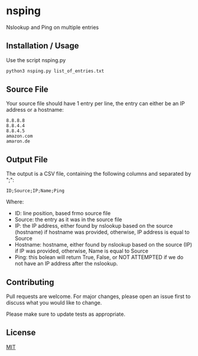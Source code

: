 # nsping
Nslookup and Ping on multiple entries

## Installation / Usage
Use the script nsping.py

```bash
python3 nsping.py list_of_entries.txt
```
## Source File
Your source file should have 1 entry per line, the entry can either be an IP address or a hostname:

```text
8.8.8.8
8.8.4.4
8.8.4.5
amazon.com
amaron.de
```
## Output File
The output is a CSV file, containing the following columns and separated by ";":
```csv
ID;Source;IP;Name;Ping
```
Where:
- ID: line position, based frmo source file
- Source: the entry as it was in the source file
- IP: the IP address, either found by nslookup based on the source (hostname) if hostname was provided, otherwise, IP address is equal to Source
- Hostname: hostname, either found by nslookup based on the source (IP) if IP was provided, otherwise, Name is equal to Source
- Ping: this bolean will return True, False, or NOT ATTEMPTED if we do not have an IP address after the nslookup.
## Contributing
Pull requests are welcome. For major changes, please open an issue first to discuss what you would like to change.

Please make sure to update tests as appropriate.

## License
[MIT](https://choosealicense.com/licenses/mit/)
